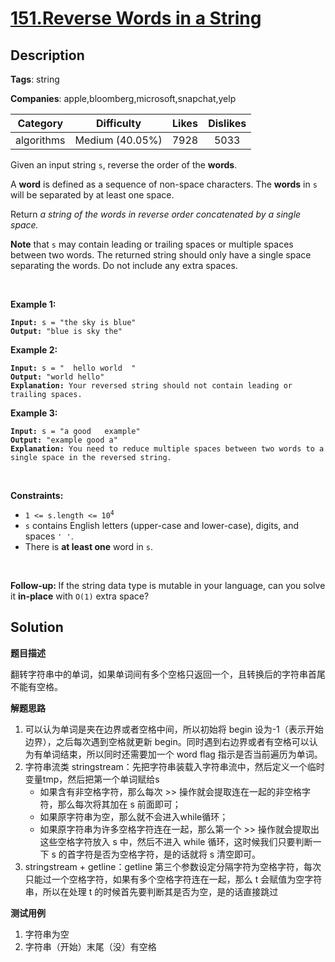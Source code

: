 # [151.Reverse Words in a String](https://leetcode.com/problems/reverse-words-in-a-string/description/)

## Description

**Tags**: string

**Companies**: apple,bloomberg,microsoft,snapchat,yelp

|  Category  |   Difficulty    | Likes | Dislikes |
| :--------: | :-------------: | :---: | :------: |
| algorithms | Medium (40.05%) | 7928  |   5033   |

<p>Given an input string <code>s</code>, reverse the order of the <strong>words</strong>.</p>
<p>A <strong>word</strong> is defined as a sequence of non-space characters. The <strong>words</strong> in <code>s</code> will be separated by at least one space.</p>
<p>Return <em>a string of the words in reverse order concatenated by a single space.</em></p>
<p><b>Note</b> that <code>s</code> may contain leading or trailing spaces or multiple spaces between two words. The returned string should only have a single space separating the words. Do not include any extra spaces.</p>
<p>&nbsp;</p>
<p><strong class="example">Example 1:</strong></p>
<pre><code><strong>Input:</strong> s = &quot;the sky is blue&quot;
<strong>Output:</strong> &quot;blue is sky the&quot;</code></pre>
<p><strong class="example">Example 2:</strong></p>
<pre><code><strong>Input:</strong> s = &quot;  hello world  &quot;
<strong>Output:</strong> &quot;world hello&quot;
<strong>Explanation:</strong> Your reversed string should not contain leading or trailing spaces.</code></pre>
<p><strong class="example">Example 3:</strong></p>
<pre><code><strong>Input:</strong> s = &quot;a good   example&quot;
<strong>Output:</strong> &quot;example good a&quot;
<strong>Explanation:</strong> You need to reduce multiple spaces between two words to a single space in the reversed string.</code></pre>
<p>&nbsp;</p>
<p><strong>Constraints:</strong></p>
<ul>
  <li><code>1 &lt;= s.length &lt;= 10<sup>4</sup></code></li>
  <li><code>s</code> contains English letters (upper-case and lower-case), digits, and spaces <code>&#39; &#39;</code>.</li>
  <li>There is <strong>at least one</strong> word in <code>s</code>.</li>
</ul>
<p>&nbsp;</p>
<p><b data-stringify-type="bold">Follow-up:&nbsp;</b>If the string data type is mutable in your language, can&nbsp;you solve it&nbsp;<b data-stringify-type="bold">in-place</b>&nbsp;with&nbsp;<code data-stringify-type="code">O(1)</code>&nbsp;extra space?</p>

## Solution

**题目描述**

翻转字符串中的单词，如果单词间有多个空格只返回一个，且转换后的字符串首尾不能有空格。

**解题思路**

1. 可以认为单词是夹在边界或者空格中间，所以初始将 begin 设为-1（表示开始边界），之后每次遇到空格就更新 begin。同时遇到右边界或者有空格可以认为有单词结束，所以同时还需要加一个 word flag 指示是否当前遍历为单词。
2. 字符串流类 stringstream：先把字符串装载入字符串流中，然后定义一个临时变量tmp，然后把第一个单词赋给s
   - 如果含有非空格字符，那么每次 >> 操作就会提取连在一起的非空格字符，那么每次将其加在 s 前面即可；
   - 如果原字符串为空，那么就不会进入while循环；
   - 如果原字符串为许多空格字符连在一起，那么第一个 >> 操作就会提取出这些空格字符放入 s 中，然后不进入 while 循环，这时候我们只要判断一下 s 的首字符是否为空格字符，是的话就将 s 清空即可。
3. stringstream + getline：getline 第三个参数设定分隔字符为空格字符，每次只能过一个空格字符，如果有多个空格字符连在一起，那么 t 会赋值为空字符串，所以在处理 t 的时候首先要判断其是否为空，是的话直接跳过

**测试用例**

1. 字符串为空
2. 字符串（开始）末尾（没）有空格

